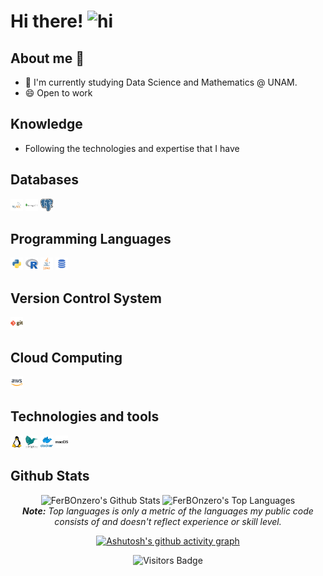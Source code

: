 # Hi there!  <img src="https://user-images.githubusercontent.com/1303154/88677602-1635ba80-d120-11ea-84d8-d263ba5fc3c0.gif" width="28px" height="28px" alt="hi">

<!--
**neto-riga/neto-riga** is a ✨ _special_ ✨ repository because its `README.md` (this file) appears on your GitHub profile.

Here are some ideas to get you started:


- 👯 I’m looking to collaborate on ...
- 🤔 I’m looking for help with ...
- 💬 Ask me about ...
- 😄 Pronouns: ...
-->
## About me 🕺
- 🔭 I'm currently studying Data Science and Mathematics @ UNAM.
- 😄 Open to work 

## Knowledge
- Following the technologies and expertise that I have

## Databases
<code><img height="20" src="https://raw.githubusercontent.com/github/explore/80688e429a7d4ef2fca1e82350fe8e3517d3494d/topics/mysql/mysql.png"></code>
<code><img height="20" src="https://raw.githubusercontent.com/github/explore/80688e429a7d4ef2fca1e82350fe8e3517d3494d/topics/mongodb/mongodb.png"></code>
<code><img height="20" src="https://raw.githubusercontent.com/github/explore/80688e429a7d4ef2fca1e82350fe8e3517d3494d/topics/postgresql/postgresql.png"></code>

## Programming Languages
<code><img height="20" src="https://raw.githubusercontent.com/github/explore/80688e429a7d4ef2fca1e82350fe8e3517d3494d/topics/python/python.png"></code>
<code><img height="20" src="https://raw.githubusercontent.com/github/explore/80688e429a7d4ef2fca1e82350fe8e3517d3494d/topics/r/r.png"></code>
<code><img height="20" src="https://raw.githubusercontent.com/github/explore/80688e429a7d4ef2fca1e82350fe8e3517d3494d/topics/java/java.png"></code>
<code><img height="20" src="https://raw.githubusercontent.com/github/explore/80688e429a7d4ef2fca1e82350fe8e3517d3494d/topics/sql/sql.png"></code>

## Version Control System
<code><img height="20" src="https://raw.githubusercontent.com/github/explore/80688e429a7d4ef2fca1e82350fe8e3517d3494d/topics/git/git.png"></code>

## Cloud Computing
<code><img height="20" src="https://raw.githubusercontent.com/github/explore/80688e429a7d4ef2fca1e82350fe8e3517d3494d/topics/aws/aws.png"></code>

## Technologies and tools
<code><img height="20" src="https://raw.githubusercontent.com/github/explore/80688e429a7d4ef2fca1e82350fe8e3517d3494d/topics/linux/linux.png"></code>
<code><img height="20" src="https://raw.githubusercontent.com/github/explore/80688e429a7d4ef2fca1e82350fe8e3517d3494d/topics/latex/latex.png"></code>
<code><img height="20" src="https://raw.githubusercontent.com/github/explore/80688e429a7d4ef2fca1e82350fe8e3517d3494d/topics/docker/docker.png"></code>
<code><img height="20" src="https://raw.githubusercontent.com/github/explore/80688e429a7d4ef2fca1e82350fe8e3517d3494d/topics/macos/macos.png"></code>


## Github Stats
<div align="center">
<img  alt="FerBOnzero's Github Stats"  src="https://github-readme-stats.vercel.app/api?username=FerBOnzero&show_icons=true&include_all_commits=true&count_private=true&theme=react&title_color=4584b6&icon_color=FF7900&hide_border=true&count_private=true"  height="170"/>
<img  alt="FerBOnzero's Top Languages"  src="https://github-readme-stats.vercel.app/api/top-langs/?username=FerBOnzero&langs_count=10&layout=compact&theme=react&title_color=4584b6&hide_border=true&include_all_commits=true"  height="170"/>
<br/>
<i><b>Note:</b> Top languages is only a metric of the languages my public code consists of and doesn't reflect experience or skill level.</i>
 
 [![Ashutosh's github activity graph](https://github-readme-activity-graph.cyclic.app/graph?username=FerBONzero&theme=github-compact)]([https://github.com/ashutosh00710/github-readme-activity-graph](https://github.com/ashutosh00710/github-readme-activity-graph))

<p align="center">
 <img src="https://komarev.com/ghpvc/?username=FerBOnzero&style=flat&color=orange" alt="Visitors Badge"/>
</p>

